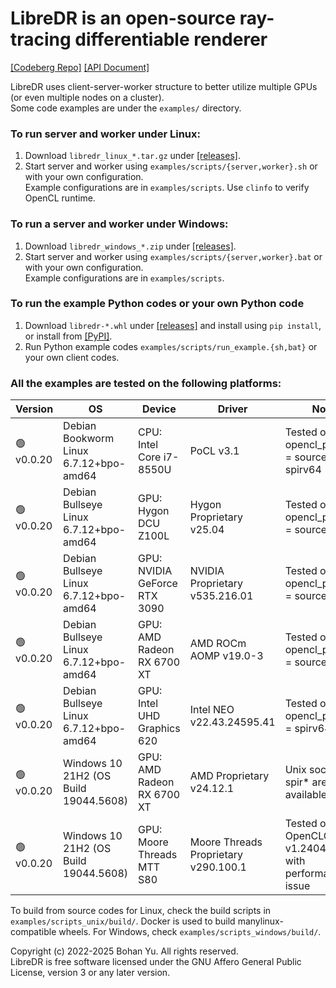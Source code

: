 # LibreDR is an open-source ray-tracing differentiable renderer
[\[Codeberg Repo\]](https://codeberg.org/ybh1998/LibreDR/)
[\[API Document\]](https://ybh1998.codeberg.page/LibreDR/)

LibreDR uses client-server-worker structure to better utilize multiple GPUs (or even multiple nodes on a cluster). \
Some code examples are under the `examples/` directory.

### To run server and worker under Linux:
1. Download `libredr_linux_*.tar.gz` under [\[releases\]](https://codeberg.org/ybh1998/LibreDR/releases).
2. Start server and worker using `examples/scripts/{server,worker}.sh` or with your own configuration. \
Example configurations are in `examples/scripts`. Use `clinfo` to verify OpenCL runtime.

### To run a server and worker under Windows:
1. Download `libredr_windows_*.zip` under [\[releases\]](https://codeberg.org/ybh1998/LibreDR/releases).
2. Start server and worker using `examples/scripts/{server,worker}.bat` or with your own configuration. \
Example configurations are in `examples/scripts`.

### To run the example Python codes or your own Python code
1. Download `libredr-*.whl` under [\[releases\]](https://codeberg.org/ybh1998/LibreDR/releases) and install using
`pip install`, or install from [\[PyPI\]](https://pypi.org/project/libredr/).
2. Run Python example codes `examples/scripts/run_example.{sh,bat}` or your own client codes.

### All the examples are tested on the following platforms:

| Version | OS | Device | Driver | Note |
|---------|----|--------|--------| ---- |
| 🟢v0.0.20 | Debian Bookworm Linux 6.7.12+bpo-amd64 | CPU: Intel Core i7-8550U     | PoCL v3.1                            | Tested on both opencl_program = source and spirv64 |
| 🟢v0.0.20 | Debian Bullseye Linux 6.7.12+bpo-amd64 | GPU: Hygon DCU Z100L         | Hygon Proprietary v25.04             | Tested on opencl_program = source                  |
| 🟢v0.0.20 | Debian Bullseye Linux 6.7.12+bpo-amd64 | GPU: NVIDIA GeForce RTX 3090 | NVIDIA Proprietary v535.216.01       | Tested on opencl_program = source                  |
| 🟢v0.0.20 | Debian Bullseye Linux 6.7.12+bpo-amd64 | GPU: AMD Radeon RX 6700 XT   | AMD ROCm AOMP v19.0-3                | Tested on opencl_program = source                  |
| 🟢v0.0.20 | Debian Bullseye Linux 6.7.12+bpo-amd64 | GPU: Intel UHD Graphics 620  | Intel NEO v22.43.24595.41            | Tested on opencl_program = spirv64                 |
| 🟢v0.0.20 | Windows 10 21H2 (OS Build 19044.5608)  | GPU: AMD Radeon RX 6700 XT   | AMD Proprietary v24.12.1             | Unix socket and spir* are not available            |
| 🟢v0.0.20 | Windows 10 21H2 (OS Build 19044.5608)  | GPU: Moore Threads MTT S80   | Moore Threads Proprietary v290.100.1 | Tested on OpenCLOn12 v1.2404.1.0 ⚠️ with performance issue |

To build from source codes for Linux, check the build scripts in `examples/scripts_unix/build/`. Docker is used to
build manylinux-compatible wheels. For Windows, check `examples/scripts_windows/build/`.

Copyright (c) 2022-2025 Bohan Yu. All rights reserved. \
LibreDR is free software licensed under the GNU Affero General Public License, version 3 or any later version.

